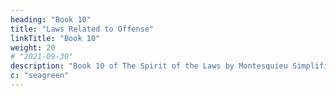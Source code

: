 ```yaml
---
heading: "Book 10"
title: "Laws Related to Offense"
linkTitle: "Book 10"
weight: 20
# "2021-09-30"
description: "Book 10 of The Spirit of the Laws by Montesquieu Simplified as 17 chapters"
c: "seagreen"
---
```



